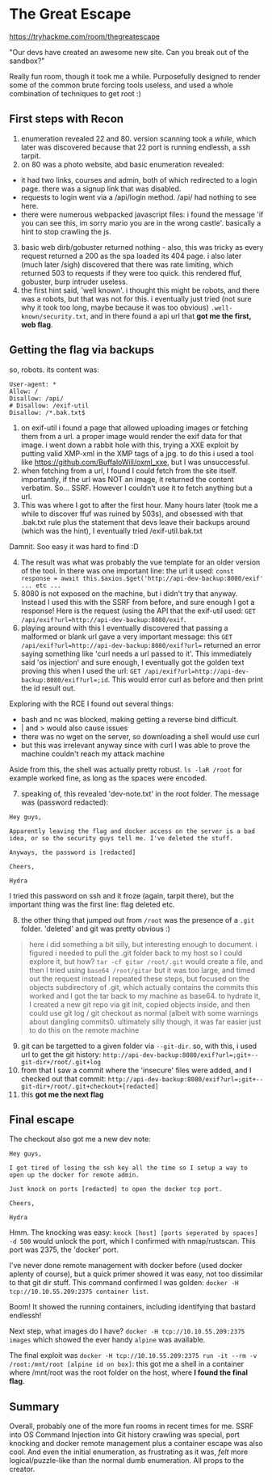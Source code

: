 # The Great Escape

https://tryhackme.com/room/thegreatescape

"Our devs have created an awesome new site. Can you break out of the sandbox?"

Really fun room, though it took me a while. Purposefully designed to render some of the common brute forcing tools useless, and used a whole combination of techniques to get root :)

## First steps with Recon

1. enumeration revealed 22 and 80. version scanning took a *while*, which later was discovered because that 22 port is running endlessh, a ssh tarpit.
2. on 80 was a photo website, abd basic enumeration revealed:
  - it had two links, courses and admin, both of which redirected to a login page. there was a signup link that was disabled. 
  - requests to login went via a /api/login method. /api/ had nothing to see here.
  - there were numerous webpacked javascript files: i found the message 'if you can see this, im sorry mario you are in the wrong castle'. basically a hint to stop crawling the js.
3. basic web dirb/gobuster returned nothing - also, this was tricky as every request returned a 200 as the spa loaded its 404 page. i also later (much later /sigh) discovered that there was rate limiting, which returned 503 to requests if they were too quick. this rendered ffuf, gobuster, burp intruder useless.
4. the first hint said, 'well known'. i thought this might be robots, and there was a robots, but that was not for this. i eventually just tried (not sure why it took too long, maybe because it was too obvious) `.well-known/security.txt`, and in there found a api url that **got me the first, web flag**.

## Getting the flag via backups

so, robots. its content was:

  ```
  User-agent: *
  Allow: /
  Disallow: /api/
  # Disallow: /exif-util
  Disallow: /*.bak.txt$
  ```
  
1. on exif-util i found a page that allowed uploading images or fetching them from a url. a proper image would render the exif data for that image. i went down a rabbit hole with this, trying a XXE exploit by putting valid XMP-xml in the XMP tags of a jpg. to do this i used a tool like https://github.com/BuffaloWill/oxml_xxe, but I was unsuccessful.
2. when fetching from a url, I found I could fetch from the site itself. importantly, if the url was NOT an image, it returned the content verbatim. So... SSRF. However I couldn't use it to fetch anything but a url.
3. This was where I got to after the first hour. Many hours later (took me a while to discover ffuf was ruined by 503s), and obsessed with that .bak.txt rule plus the statement that devs leave their backups around (which was the hint), I eventually tried /exif-util.bak.txt

Damnit. Soo easy it was hard to find :D

4. The result was what was probably the vue template for an older version of the tool. In there was one important line: the url it used: `const response = await this.$axios.$get('http://api-dev-backup:8080/exif' ... etc ...`
5. 8080 is not exposed on the machine, but i didn't try that anyway. Instead I used this with the SSRF from before, and sure enough I got a response! Here is the request (using the API that the exif-util used: `GET /api/exif?url=http://api-dev-backup:8080/exif`.
6. playing around with this I eventually discovered that passing a malformed or blank url gave a very important message: this `GET /api/exif?url=http://api-dev-backup:8080/exif?url=` returned an error saying something like 'curl needs a url passed to it'. This immediately said 'os injection' and sure enough, I eventually got the golden text proving this when I used the url: `GET /api/exif?url=http://api-dev-backup:8080/exif?url=;id`. This would error curl as before and then print the id result out.

Exploring with the RCE I found out several things:

- bash and nc was blocked, making getting a reverse bind difficult.
- | and > would also cause issues
- there was no wget on the server, so downloading a shell would use curl
- but this was irrelevant anyway since with curl I was able to prove the machine couldn't reach my attack machine

Aside from this, the shell was actually pretty robust. `ls -laR /root` for example worked fine, as long as the spaces were encoded.

7. speaking of, this revealed 'dev-note.txt' in the root folder. The message was (password redacted):

  ```
  Hey guys,

  Apparently leaving the flag and docker access on the server is a bad idea, or so the security guys tell me. I've deleted the stuff.

  Anyways, the password is [redacted]

  Cheers,

  Hydra
  ```
  
  I tried this password on ssh and it froze (again, tarpit there), but the important thing was the first line: flag deleted etc.
  
8. the other thing that jumped out from `/root` was the presence of a `.git` folder. 'deleted' and git was pretty obvious :)

> here i did something a bit silly, but interesting enough to document. i figured i needed to pull the .git folder back to my host so I could explore it, but how?
> `tar -cf gitar /root/.git` would create a file, and then I tried using `base64 /root/gitar` but it was too large, and timed out the request
> instead I repeated these steps, but focused on the objects subdirectory of .git, which actually contains the commits
> this worked and I got the tar back to my machine as base64. to hydrate it, I created a new git repo via git init, copied objects inside, and then could use git log / git checkout as normal (albeit with some warnings about dangling commits0.
> ultimately silly though, it was far easier just to do this on the remote machine

9. git can be targetted to a given folder via `--git-dir`. so, with this, i used url to get the git history: `http://api-dev-backup:8080/exif?url=;git+--git-dir+/root/.git+log`
10. from that I saw a commit where the 'insecure' files were added, and I checked out that commit: `http://api-dev-backup:8080/exif?url=;git+--git-dir+/root/.git+checkout+[redacted]`
11. this **got me the next flag**

## Final escape

The checkout also got me a new dev note:

  ```
  Hey guys,

  I got tired of losing the ssh key all the time so I setup a way to open up the docker for remote admin.

  Just knock on ports [redacted] to open the docker tcp port.

  Cheers,

  Hydra
  ```

Hmm. The knocking was easy: `knock [host] [ports seperated by spaces] -d 500` would unlock the port, which I confirmed with nmap/rustscan. This port was 2375, the 'docker' port.

I've never done remote management with docker before (used docker aplenty of course), but a quick primer showed it was easy, not too dissimilar to that git dir stuff. This command confirmed I was golden: `docker -H tcp://10.10.55.209:2375 container list`.

Boom! It showed the running containers, including identifying that bastard endlessh!

Next step, what images do I have? `docker -H tcp://10.10.55.209:2375 images` which showed the ever handy `alpine` was available.

The final exploit was `docker -H tcp://10.10.55.209:2375 run -it --rm -v /root:/mnt/root [alpine id on box]`: this got me a shell in a container where /mnt/root was the root folder on the host, where **I found the final flag**.

## Summary

Overall, probably one of the more fun rooms in recent times for me. SSRF into OS Command Injection into Git history crawling was special, port knocking and docker remote management plus a container escape was also cool. And even the initial enumeration, as frustrating as it was, *felt* more logical/puzzle-like than the normal dumb enumeration. All props to the creator.
